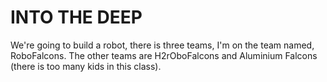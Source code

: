 # INTO THE DEEP

We're going to build a robot, there is three teams, I'm on the team named, RoboFalcons.
The other teams are H2rOboFalcons and Aluminium Falcons (there is too many kids in this class).

